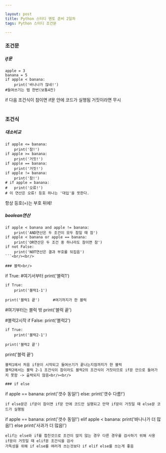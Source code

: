 ```yaml
---

layout: post
title: Python 스터디 멘토 준비 2일차
tags: Python 스터디 조건문

---
```


### 조건문<br/>
##### if문<br/>
```
apple = 3
banana = 5
if apple < banana:
	print('바나나가 많네!')
#들여쓰기는 탭 한번(보통4칸)
```
if 다음 조건식이 참이면 if문 안에 코드가 실행됨
거짓이라면 무시<br/><br/>

### 조건식<br/>
##### 대소비교<br/>
```
if apple <= banana:
	print('참!')
if apple >= banana:
	print('거짓!')
if apple == banana:
	print('거짓!')
if apple != banana:
	print('참!')
# if apple = banana:
#	print('오류!')
# 이 연산은 오류! 등호 하나는 '대입'을 뜻한다.
```
항상 등호(=)는 부호 뒤에!<br/>

##### boolean연산<br/>
```
if apple < banana and apple != banana:
	print('AND연산은 두 조건이 모두 참일 때 참')
if apple < banana or apple == banana:
	print('OR연산은 두 조건 중 하나라도 참이면 참')
if not False:
	print('NOT연산은 결과 부호를 뒤집음')
```<br/><br/>

### 블럭<br/>
```
if True:					#여기서부터
	print('블럭1')
    
    if True:
       	print('블럭1-1')
        
    print('블럭1 끝')		#여기까지가 한 블럭
    
#여기부터는 블럭 밖
print('블럭 끝')

#블럭2시작
if False:
	print('블럭2')
	
    if True:
    	print('블럭2-1')
    
    print('블럭2 끝')

print('블럭 끝')
```
블럭1에서 처음 if문이 시작되고 들여쓰기가 끝나는지점까지가 한 블럭
블럭2에서는 블럭 2-1 조건식이 참이라도 블럭2의 조건식이 거짓이므로 if문 안으로 들어가지 못함 -> 출력되지 않음<br/><br/>

### if else
```
if apple == banana:
	print('갯수 동일!')
else:
	print('갯수 다름!')
```
if else문은 if문이 참이면 if문 안에 코드만 실행되고 만약 if문이 거짓일 때 else문 코드가 실행됨

```
if apple == banana:
	print('갯수 동일!')
elif apple < banana:
	print('바나나가 더 많음!')
else
	print('사과가 더 많음!')
```
elif는 else와 if를 합친것으로 조건이 맍지 않는 경우 다른 경우를 검사하기 위해 사용
if문이 거짓일 때 elif문 조건식을 검사
가독성을 위해 if else를 여러개 쓰는것보다 if elif else를 쓰는게 좋음